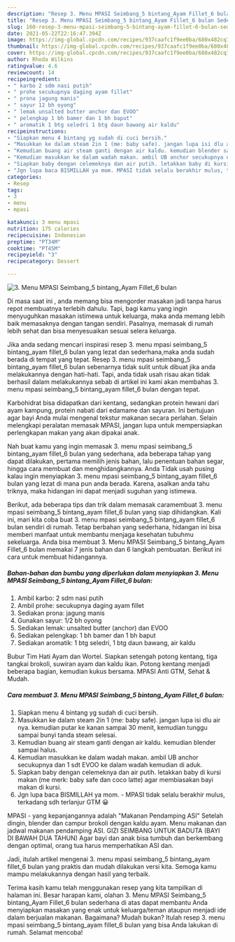```yaml
---
description: "Resep 3. Menu MPASI Seimbang_5 bintang_Ayam Fillet_6 bulan Sederhana dan Mudah Dibuat"
title: "Resep 3. Menu MPASI Seimbang_5 bintang_Ayam Fillet_6 bulan Sederhana dan Mudah Dibuat"
slug: 160-resep-3-menu-mpasi-seimbang-5-bintang-ayam-fillet-6-bulan-sederhana-dan-mudah-dibuat
date: 2021-05-22T22:16:47.394Z
image: https://img-global.cpcdn.com/recipes/937caafc1f9ee0ba/680x482cq70/3-menu-mpasi-seimbang_5-bintang_ayam-fillet_6-bulan-foto-resep-utama.jpg
thumbnail: https://img-global.cpcdn.com/recipes/937caafc1f9ee0ba/680x482cq70/3-menu-mpasi-seimbang_5-bintang_ayam-fillet_6-bulan-foto-resep-utama.jpg
cover: https://img-global.cpcdn.com/recipes/937caafc1f9ee0ba/680x482cq70/3-menu-mpasi-seimbang_5-bintang_ayam-fillet_6-bulan-foto-resep-utama.jpg
author: Rhoda Wilkins
ratingvalue: 4.6
reviewcount: 14
recipeingredient:
- " karbo 2 sdm nasi putih"
- " prohe secukupnya daging ayam fillet"
- " prona jagung manis"
- " sayur 12 bh oyong"
- " lemak unsalted butter anchor dan EVOO"
- " pelengkap 1 bh bamer dan 1 bh baput"
- " aromatik 1 btg seledri 1 btg daun bawang air kaldu"
recipeinstructions:
- "Siapkan menu 4 bintang yg sudah di cuci bersih."
- "Masukkan ke dalam steam 2in 1 (me: baby safe). jangan lupa isi dlu air nya. kemudian putar ke kanan sampai 30 menit, kemudian tunggu sampai bunyi tanda steam selesai."
- "Kemudian buang air steam ganti dengan air kaldu. kemudian blender sampai halus."
- "Kemudian masukkan ke dalam wadah makan. ambil UB anchor secukupnya dan 1 sdt EVOO ke dalam wadah kemudian di aduk."
- "Siapkan baby dengan celemeknya dan air putih. letakkan baby di kursi makan (me merk: baby safe dan coco latte) agar membiasakan bayi makan di kursi."
- "Jgn lupa baca BISMILLAH ya mom. MPASI tidak selalu berakhir mulus, terkadang sdh terlanjur GTM 😀"
categories:
- Resep
tags:
- 3
- menu
- mpasi

katakunci: 3 menu mpasi 
nutrition: 175 calories
recipecuisine: Indonesian
preptime: "PT34M"
cooktime: "PT45M"
recipeyield: "3"
recipecategory: Dessert

---
```



![3. Menu MPASI Seimbang_5 bintang_Ayam Fillet_6 bulan](https://img-global.cpcdn.com/recipes/937caafc1f9ee0ba/680x482cq70/3-menu-mpasi-seimbang_5-bintang_ayam-fillet_6-bulan-foto-resep-utama.jpg)

Di masa  saat ini , anda memang bisa mengorder masakan jadi tanpa harus repot membuatnya terlebih dahulu. Tapi, bagi kamu yang ingin menyuguhkan masakan istimewa untuk keluarga, maka anda memang lebih baik memasaknya dengan tangan sendiri. Pasalnya, memasak di rumah lebih sehat dan bisa menyesuaikan sesuai selera keluarga.

Jika anda sedang mencari inspirasi resep 3. menu mpasi seimbang_5 bintang_ayam fillet_6 bulan yang lezat dan sederhana,maka anda sudah berada di tempat yang tepat. Resep 3. menu mpasi seimbang_5 bintang_ayam fillet_6 bulan  sebenarnya tidak sulit untuk dibuat jika anda melakukannya dengan hati-hati. Tapi, anda tidak usah risau akan tidak berhasil dalam melakukannya 
sebab di artikel ini kami akan membahas 3. menu mpasi seimbang_5 bintang_ayam fillet_6 bulan dengan tepat.  

Karbohidrat bisa didapatkan dari kentang, sedangkan protein hewani dari ayam kampung, protein nabati dari edamame dan sayuran. Ini bertujuan agar bayi Anda mulai mengenal tekstur makanan secara perlahan. Selain melengkapi peralatan memasak MPASI, jangan lupa untuk mempersiapkan perlengkapan makan yang akan dipakai anak.

Nah buat kamu yang ingin memasak 3. menu mpasi seimbang_5 bintang_ayam fillet_6 bulan yang sederhana, ada beberapa tahap yang dapat dilakukan, pertama memilih jenis bahan, lalu penentuan bahan segar, hingga cara membuat dan menghidangkannya. Anda Tidak usah pusing kalau ingin menyiapkan 3. menu mpasi seimbang_5 bintang_ayam fillet_6 bulan yang lezat di mana pun anda berada. Karena, asalkan anda  tahu triknya, maka hidangan ini dapat menjadi suguhan yang istimewa.

Berikut, ada beberapa tips dan trik dalam memasak caramembuat 3. menu mpasi seimbang_5 bintang_ayam fillet_6 bulan yang siap dihidangkan. Kali ini, mari kita coba buat 3. menu mpasi seimbang_5 bintang_ayam fillet_6 bulan sendiri di rumah. Tetap berbahan yang sederhana, hidangan ini bisa memberi manfaat untuk membantu menjaga kesehatan tubuhmu sekeluarga. Anda bisa membuat 3. Menu MPASI Seimbang_5 bintang_Ayam Fillet_6 bulan memakai 7 jenis bahan dan 6 langkah pembuatan. Berikut ini cara untuk membuat hidangannya.

<!--inarticleads1-->

##### Bahan-bahan dan bumbu yang diperlukan dalam menyiapkan 3. Menu MPASI Seimbang_5 bintang_Ayam Fillet_6 bulan:

1. Ambil  karbo: 2 sdm nasi putih
1. Ambil  prohe: secukupnya daging ayam fillet
1. Sediakan  prona: jagung manis
1. Gunakan  sayur: 1/2 bh oyong
1. Sediakan  lemak: unsalted butter (anchor) dan EVOO
1. Sediakan  pelengkap: 1 bh bamer dan 1 bh baput
1. Sediakan  aromatik: 1 btg seledri, 1 btg daun bawang, air kaldu


Bubur Tim Hati Ayam dan Wortel. Siapkan setengah potong kentang, tiga tangkai brokoli, suwiran ayam dan kaldu ikan. Potong kentang menjadi beberapa bagian, kemudian kukus bersama. MPASI Anti GTM, Sehat &amp; Mudah. 

<!--inarticleads2-->

##### Cara membuat 3. Menu MPASI Seimbang_5 bintang_Ayam Fillet_6 bulan:

1. Siapkan menu 4 bintang yg sudah di cuci bersih.
1. Masukkan ke dalam steam 2in 1 (me: baby safe). jangan lupa isi dlu air nya. kemudian putar ke kanan sampai 30 menit, kemudian tunggu sampai bunyi tanda steam selesai.
1. Kemudian buang air steam ganti dengan air kaldu. kemudian blender sampai halus.
1. Kemudian masukkan ke dalam wadah makan. ambil UB anchor secukupnya dan 1 sdt EVOO ke dalam wadah kemudian di aduk.
1. Siapkan baby dengan celemeknya dan air putih. letakkan baby di kursi makan (me merk: baby safe dan coco latte) agar membiasakan bayi makan di kursi.
1. Jgn lupa baca BISMILLAH ya mom. - MPASI tidak selalu berakhir mulus, terkadang sdh terlanjur GTM 😀


MPASI - yang kepanjangannya adalah &#34;Makanan Pendamping ASI&#34; Setelah dingin, blender dan campur brokoli dengan kaldu ayam. Menu makanan dan jadwal makanan pendamping ASI. GIZI SEIMBANG UNTUK BADUTA (BAYI DI BAWAH DUA TAHUN) Agar bayi dan anak bisa tumbuh dan berkembang dengan optimal, orang tua harus memperhatikan ASI dan. 

Jadi, itulah artikel mengenai  3. menu mpasi seimbang_5 bintang_ayam fillet_6 bulan  yang praktis dan mudah dilakukan versi kita. Semoga kamu mampu melakukannya dengan hasil yang terbaik. 

Terima kasih kamu telah menggunakan resep yang kita tampilkan di halaman ini. Besar harapan kami, olahan  3. Menu MPASI Seimbang_5 bintang_Ayam Fillet_6 bulan sederhana di atas dapat membantu Anda menyiapkan masakan yang enak untuk keluarga/teman ataupun menjadi ide dalam berjualan makanan. Bagaimana? Mudah bukan? Itulah resep 3. menu mpasi seimbang_5 bintang_ayam fillet_6 bulan yang bisa Anda lakukan di rumah. Selamat mencoba!

